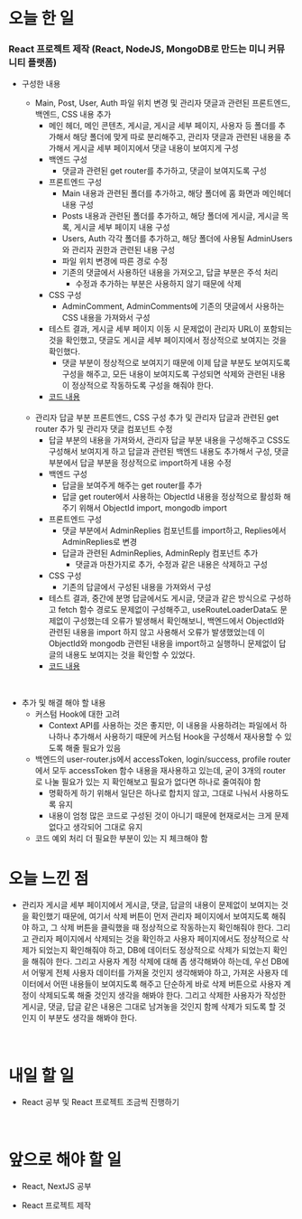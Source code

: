 # 오늘 한 일

### React 프로젝트 제작 (React, NodeJS, MongoDB로 만드는 미니 커뮤니티 플랫폼)

- 구성한 내용

  - Main, Post, User, Auth 파일 위치 변경 및 관리자 댓글과 관련된 프론트엔드, 백엔드, CSS 내용 추가
    - 메인 헤더, 메인 콘텐츠, 게시글, 게시글 세부 페이지, 사용자 등 폴더를 추가해서 해당 폴더에 맞게 따로 분리해주고, 관리자 댓글과 관련된 내용을 추가해서 게시글 세부 페이지에서 댓글 내용이 보여지게 구성
    - 백엔드 구성
      - 댓글과 관련된 get router를 추가하고, 댓글이 보여지도록 구성
    - 프론트엔드 구성
      - Main 내용과 관련된 폴더를 추가하고, 해당 폴더에 홈 화면과 메인헤더 내용 구성
      - Posts 내용과 관련된 폴더를 추가하고, 해당 폴더에 게시글, 게시글 목록, 게시글 세부 페이지 내용 구성
      - Users, Auth 각각 폴더를 추가하고, 해당 폴더에 사용될 AdminUsers와 관리자 권한과 관련된 내용 구성
      - 파일 위치 변경에 따른 경로 수정
      - 기존의 댓글에서 사용하던 내용을 가져오고, 답글 부분은 주석 처리
        - 수정과 추가하는 부분은 사용하지 않기 때문에 삭제
    - CSS 구성
      - AdminComment, AdminComments에 기존의 댓글에서 사용하는 CSS 내용을 가져와서 구성
    - 테스트 결과, 게시글 세부 페이지 이동 시 문제없이 관리자 URL이 포함되는 것을 확인했고, 댓글도 게시글 세부 페이지에서 정상적으로 보여지는 것을 확인했다.
      - 댓글 부분이 정상적으로 보여지기 때문에 이제 답글 부분도 보여지도록 구성을 해주고, 모든 내용이 보여지도록 구성되면 삭제와 관련된 내용이 정상적으로 작동하도록 구성을 해줘야 한다.
    - [코드 내용](https://github.com/jeongsangtae/mini-community-platform/commit/4870a3264eb830c812c1a90eba9c7ac238b58bac)

  <br />

  - 관리자 답글 부분 프론트엔드, CSS 구성 추가 및 관리자 답글과 관련된 get router 추가 및 관리자 댓글 컴포넌트 수정
    - 답글 부분의 내용을 가져와서, 관리자 답글 부분 내용을 구성해주고 CSS도 구성해서 보여지게 하고 답글과 관련된 백엔드 내용도 추가해서 구성, 댓글 부분에서 답글 부분을 정상적으로 import하게 내용 수정
    - 백엔드 구성
      - 답글을 보여주게 해주는 get router를 추가
      - 답글 get router에서 사용하는 ObjectId 내용을 정상적으로 활성화 해주기 위해서 ObjectId import, mongodb import
    - 프론트엔드 구성
      - 댓글 부분에서 AdminReplies 컴포넌트를 import하고, Replies에서 AdminReplies로 변경
      - 답글과 관련된 AdminReplies, AdminReply 컴포넌트 추가
        - 댓글과 마찬가지로 추가, 수정과 같은 내용은 삭제하고 구성
    - CSS 구성
      - 기존의 답글에서 구성된 내용을 가져와서 구성
    - 테스트 결과, 중간에 분명 답글에서도 게시글, 댓글과 같은 방식으로 구성하고 fetch 함수 경로도 문제없이 구성해주고, useRouteLoaderData도 문제없이 구성했는데 오류가 발생해서 확인해보니, 백엔드에서 ObjectId와 관련된 내용을 import 하지 않고 사용해서 오류가 발생했었는데 이 ObjectId와 mongodb 관련된 내용을 import하고 실행하니 문제없이 답글의 내용도 보여지는 것을 확인할 수 있었다.
    - [코드 내용](https://github.com/jeongsangtae/mini-community-platform/commit/1036edcfa7cc873e4802da149fd238fc274418d0)

<br />

- 추가 및 해결 해야 할 내용
  - 커스텀 Hook에 대한 고려
    - Context API를 사용하는 것은 좋지만, 이 내용을 사용하려는 파일에서 하나하나 추가해서 사용하기 때문에 커스텀 Hook을 구성해서 재사용할 수 있도록 해줄 필요가 있음
  - 백엔드의 user-router.js에서 accessToken, login/success, profile router에서 모두 accessToken 함수 내용을 재사용하고 있는데, 굳이 3개의 router로 나눌 필요가 있는 지 확인해보고 필요가 없다면 하나로 줄여줘야 함
    - 명확하게 하기 위해서 일단은 하나로 합치지 않고, 그대로 나눠서 사용하도록 유지
    - 내용이 엄청 많은 코드로 구성된 것이 아니기 때문에 현재로서는 크게 문제 없다고 생각되어 그대로 유지
  - 코드 예외 처리 더 필요한 부분이 있는 지 체크해야 함

# 오늘 느낀 점

- 관리자 게시글 세부 페이지에서 게시글, 댓글, 답글의 내용이 문제없이 보여지는 것을 확인했기 때문에, 여기서 삭제 버튼이 먼저 관리자 페이지에서 보여지도록 해줘야 하고, 그 삭제 버튼을 클릭했을 때 정상적으로 작동하는지 확인해줘야 한다. 그리고 관리자 페이지에서 삭제되는 것을 확인하고 사용자 페이지에서도 정상적으로 삭제가 되었는지 확인해줘야 하고, DB에 데이터도 정상적으로 삭제가 되었는지 확인을 해줘야 한다. 그리고 사용자 계정 삭제에 대해 좀 생각해봐야 하는데, 우선 DB에서 어떻게 전체 사용자 데이터를 가져올 것인지 생각해봐야 하고, 가져온 사용자 데이터에서 어떤 내용들이 보여지도록 해주고 단순하게 바로 삭제 버튼으로 사용자 계정이 삭제되도록 해줄 것인지 생각을 해봐야 한다. 그리고 삭제한 사용자가 작성한 게시글, 댓글, 답글 같은 내용은 그대로 남겨놓을 것인지 함께 삭제가 되도록 할 것인지 이 부분도 생각을 해봐야 한다.

<br />

# 내일 할 일

- React 공부 및 React 프로젝트 조금씩 진행하기

<br />

# 앞으로 해야 할 일

- React, NextJS 공부

- React 프로젝트 제작
